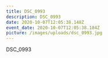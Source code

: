 ```yaml
---
title: DSC_0993
description: DSC_0993
date: 2020-10-07T12:05:38.148Z
event_date: 2020-10-07T12:05:38.184Z
picture: /images/uploads/dsc_0993.jpg
---
```

DSC_0993